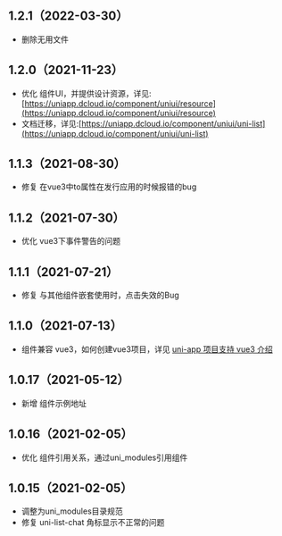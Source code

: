 ## 1.2.1（2022-03-30）
- 删除无用文件
## 1.2.0（2021-11-23）
- 优化 组件UI，并提供设计资源，详见:[https://uniapp.dcloud.io/component/uniui/resource](https://uniapp.dcloud.io/component/uniui/resource)
- 文档迁移，详见:[https://uniapp.dcloud.io/component/uniui/uni-list](https://uniapp.dcloud.io/component/uniui/uni-list)
## 1.1.3（2021-08-30）
- 修复 在vue3中to属性在发行应用的时候报错的bug
## 1.1.2（2021-07-30）
- 优化 vue3下事件警告的问题
## 1.1.1（2021-07-21）
- 修复 与其他组件嵌套使用时，点击失效的Bug
## 1.1.0（2021-07-13）
- 组件兼容 vue3，如何创建vue3项目，详见 [uni-app 项目支持 vue3 介绍](https://ask.dcloud.net.cn/article/37834)
## 1.0.17（2021-05-12）
- 新增 组件示例地址
## 1.0.16（2021-02-05）
- 优化 组件引用关系，通过uni_modules引用组件
## 1.0.15（2021-02-05）
- 调整为uni_modules目录规范
- 修复 uni-list-chat 角标显示不正常的问题
